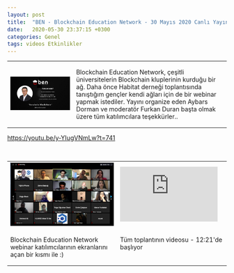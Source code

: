 ```yaml
---
layout: post
title:  "BEN - Blockchain Education Network - 30 Mayıs 2020 Canlı Yayın"
date:   2020-05-30 23:37:15 +0300
categories: Genel
tags: videos Etkinlikler
---
```



<table><tr><td style="width:30%">
<img src="/assets/ben_webinar_200530.jpg"></td>
<td style="width:70%">
<p>
Blockchain Education Network, çeşitli üniversitelerin Blockchain kluplerinin kurduğu bir ağ. Daha önce Habitat derneği toplantısında tanıştığım gençler kendi ağları için de bir webinar yapmak istediler. Yayını organize eden Aybars Dorman ve moderatör Furkan Duran başta olmak üzere tüm katılımcılara teşekkürler.. </p>
</td></tr></table>

https://youtu.be/y-YIugVNmLw?t=741

&nbsp;

<table><tr><td style="width:50%">
<img src="/assets/ben_webinar_screenshot_640.png">
</td>
<td style="width:50%">
<iframe width="224" height="126" src="https://www.youtube.com/embed/y-YIugVNmLw?t=741" frameborder="0" allowfullscreen></iframe></td></tr>
<tr><td style="width:50%">
<p>
Blockchain Education Network webinar katılımcılarının ekranlarını açan bir kısmı ile :) 
</p></td>
<td style="width:70%; vertical-align:top">
<p>
Tüm toplantının videosu - 12:21'de başlıyor</p>
</td></tr>
</table>
